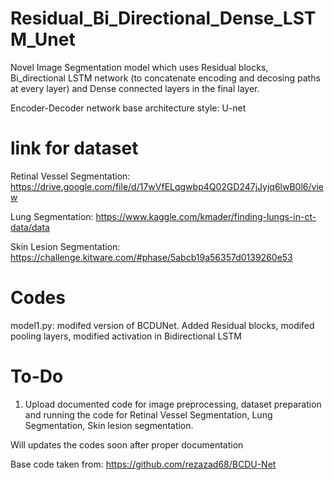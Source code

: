 # Residual_Bi_Directional_Dense_LSTM_Unet

Novel Image Segmentation model which uses Residual blocks, Bi_directional LSTM network (to concatenate encoding and decosing paths at every layer) and Dense connected layers in the final layer. 

Encoder-Decoder network base architecture style: U-net
 

# link for dataset

Retinal Vessel Segmentation: https://drive.google.com/file/d/17wVfELqgwbp4Q02GD247jJyjq6lwB0l6/view

Lung Segmentation: https://www.kaggle.com/kmader/finding-lungs-in-ct-data/data

Skin Lesion Segmentation: https://challenge.kitware.com/#phase/5abcb19a56357d0139260e53 

# Codes
model1.py: modifed version of BCDUNet. Added Residual blocks, modifed pooling layers, modified activation in Bidirectional LSTM 


# To-Do

1) Upload documented code for image preprocessing, dataset preparation and running the code for Retinal Vessel Segmentation, Lung Segmentation, Skin lesion segmentation.

Will updates the codes soon after proper documentation





Base code taken from: https://github.com/rezazad68/BCDU-Net
